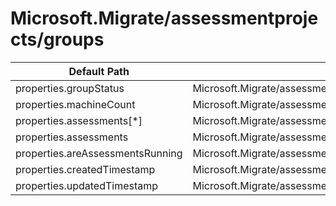 # Microsoft.Migrate/assessmentprojects/groups

| Default Path | Alias |
|---|---|
| properties.groupStatus | Microsoft.Migrate/assessmentprojects/groups/groupStatus |
| properties.machineCount | Microsoft.Migrate/assessmentprojects/groups/machineCount |
| properties.assessments[*] | Microsoft.Migrate/assessmentprojects/groups/assessments[*] |
| properties.assessments | Microsoft.Migrate/assessmentprojects/groups/assessments |
| properties.areAssessmentsRunning | Microsoft.Migrate/assessmentprojects/groups/areAssessmentsRunning |
| properties.createdTimestamp | Microsoft.Migrate/assessmentprojects/groups/createdTimestamp |
| properties.updatedTimestamp | Microsoft.Migrate/assessmentprojects/groups/updatedTimestamp |

